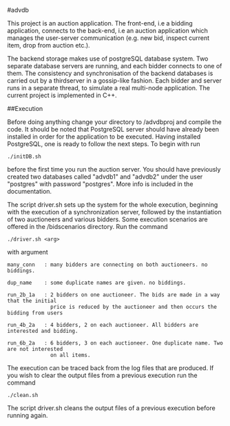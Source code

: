 #advdb

This project is an auction application. The front-end, i.e a bidding application, connects to the back-end, i.e an auction application which manages the user-server communication (e.g. new bid, inspect current item, drop from auction etc.). 

The backend storage makes use of postgreSQL database system. Two separate database servers are running, and each bidder connects to one of them. The consistency and synchronisation of the backend databases is carried out by a thirdserver in a gossip-like fashion. Each bidder and server runs in a separate thread, to simulate a real multi-node application. The current project is implemented in C++.

##Execution

Before doing anything change your directory to /advdbproj and compile the code. It should be noted that PostgreSQL server should have already been installed in order for the application to be executed. Having installed PostgreSQL, one is ready to follow the next steps. To begin with run

    ./initDB.sh
    
before the first time you run the auction server. You should have previously created two databases called "advdb1" and "advdb2"
under the user "postgres" with password "postgres". More info is included in the documentation.

The script driver.sh sets up the system for the whole execution, beginning with the execution of a synchronization server, followed by the instantiation of two auctioneers and various bidders. Some execution scenarios are offered in the /bidscenarios directory. Run the command 

    ./driver.sh <arg>

with argument

    many_conn	: many bidders are connecting on both auctioneers. no biddings.
    
    dup_name	: some duplicate names are given. no biddings.
    
    run_2b_1a	: 2 bidders on one auctioneer. The bids are made in a way that the initial
               	  price is reduced by the auctioneer and then occurs the bidding from users
                
    run_4b_2a 	: 4 bidders, 2 on each auctioneer. All bidders are interested and bidding.

    run_6b_2a 	: 6 bidders, 3 on each auctioneer. One duplicate name. Two are not interested
		          on all items.

The execution can be traced back from the log files that are produced. If you wish to clear the output files from a previous execution run the command
    
    ./clean.sh
    
The script driver.sh cleans the output files of a previous execution before running again.
